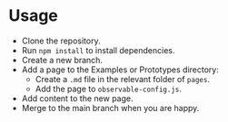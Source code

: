 # Usage

* Clone the repository.
* Run `npm install` to install dependencies.
* Create a new branch.
* Add a page to the Examples or Prototypes directory:
  * Create a `.md` file in the relevant folder of `pages`.
  * Add the page to `observable-config.js`.
* Add content to the new page.
* Merge to the main branch when you are happy.